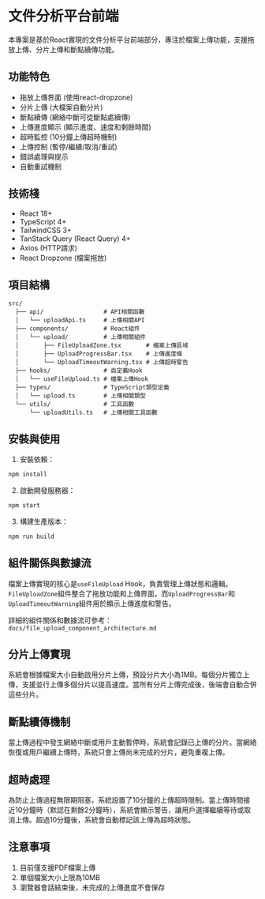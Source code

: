 # 文件分析平台前端

本專案是基於React實現的文件分析平台前端部分，專注於檔案上傳功能，支援拖放上傳、分片上傳和斷點續傳功能。

## 功能特色

- 拖放上傳界面 (使用react-dropzone)
- 分片上傳 (大檔案自動分片)
- 斷點續傳 (網絡中斷可從斷點處續傳)
- 上傳進度顯示 (顯示進度、速度和剩餘時間)
- 超時監控 (10分鐘上傳超時機制)
- 上傳控制 (暫停/繼續/取消/重試)
- 錯誤處理與提示
- 自動重試機制

## 技術棧

- React 18+
- TypeScript 4+
- TailwindCSS 3+
- TanStack Query (React Query) 4+
- Axios (HTTP請求)
- React Dropzone (檔案拖放)

## 項目結構

```
src/
  ├── api/                 # API相關函數
  │   └── uploadApi.ts     # 上傳相關API
  ├── components/          # React組件
  │   └── upload/          # 上傳相關組件
  │       ├── FileUploadZone.tsx       # 檔案上傳區域
  │       ├── UploadProgressBar.tsx    # 上傳進度條
  │       └── UploadTimeoutWarning.tsx # 上傳超時警告
  ├── hooks/               # 自定義Hook
  │   └── useFileUpload.ts # 檔案上傳Hook
  ├── types/               # TypeScript類型定義
  │   └── upload.ts        # 上傳相關類型
  └── utils/               # 工具函數
      └── uploadUtils.ts   # 上傳相關工具函數
```

## 安裝與使用

1. 安裝依賴：
```bash
npm install
```

2. 啟動開發服務器：
```bash
npm start
```

3. 構建生產版本：
```bash
npm run build
```

## 組件關係與數據流

檔案上傳實現的核心是`useFileUpload` Hook，負責管理上傳狀態和邏輯。`FileUploadZone`組件整合了拖放功能和上傳界面，而`UploadProgressBar`和`UploadTimeoutWarning`組件用於顯示上傳進度和警告。

詳細的組件關係和數據流可參考：`docs/file_upload_component_architecture.md`

## 分片上傳實現

系統會根據檔案大小自動啟用分片上傳，預設分片大小為1MB。每個分片獨立上傳，支援並行上傳多個分片以提高速度。當所有分片上傳完成後，後端會自動合併這些分片。

## 斷點續傳機制

當上傳過程中發生網絡中斷或用戶主動暫停時，系統會記錄已上傳的分片。當網絡恢復或用戶繼續上傳時，系統只會上傳尚未完成的分片，避免重複上傳。

## 超時處理

為防止上傳過程無限期阻塞，系統設置了10分鐘的上傳超時限制。當上傳時間接近10分鐘時（默認在剩餘2分鐘時），系統會顯示警告，讓用戶選擇繼續等待或取消上傳。超過10分鐘後，系統會自動標記該上傳為超時狀態。

## 注意事項

1. 目前僅支援PDF檔案上傳
2. 單個檔案大小上限為10MB
3. 瀏覽器會話結束後，未完成的上傳進度不會保存 